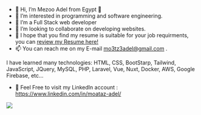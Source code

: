 - 👋 Hi, I’m Mezoo Adel from Egypt 👋
- 👀 I’m interested in programming and software engineering.
- 🌱 I’m a Full Stack web developer
- 💞️ I’m looking to collaborate on developing websites.
- 👀 I hope that you find my resume is suitable for your job requirments,
      you can <a href="https://drive.google.com/file/d/1E7sK_lMNOQjenuzabK9mSS51AcGvKnBU/view">review my Resume here!</a>
- 📫 You can reach me on my E-mail mo3tz3adel@gmail.com .

I have learned many technologies: HTML, CSS, BootStarp, Tailwind, JavaScript, JQuery, MySQL, PHP, Laravel, Vue, Nuxt, Docker, AWS, Google Firebase, etc...
- 👀 Feel Free to visit my LinkedIn account : https://www.linkedin.com/in/moataz-adel/

<img src="https://user-images.githubusercontent.com/63975219/213864832-63055fd7-f736-4a18-9ba3-6a30868409b8.PNG"/>

<!---
mezoo-adel/me is a ✨ special ✨ repository because its `README.md` (this file) appears on your GitHub profile.
You can click the Preview link to take a look at your changes....
-->
